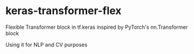 # keras-transformer-flex
Flexible Transformer block in tf.keras inspired by PyTorch's nn.Transformer block

Using it for NLP and CV purposes
